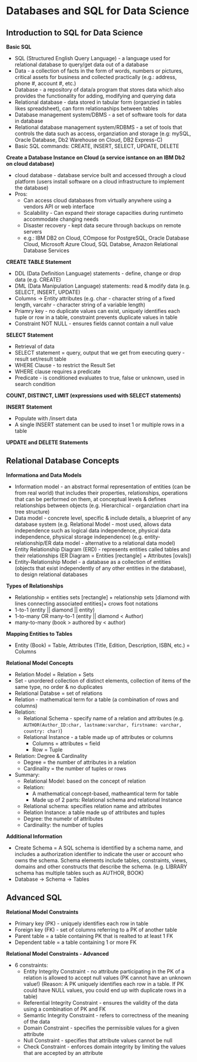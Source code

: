# Databases and SQL for Data Science

## Introduction to SQL for Data Science

**Basic SQL**
* SQL (Structured English Query Language) - a language used for relational database to query/get data out of a database
* Data - a collection of facts in the form of words, numbers or pictures, critical assets for business and collected practically (e.g.: address, phone #, account #, etc.)
* Database - a repository of data/a program that stores data which also provides the functionality for adding, modifying and querying data
* Relational database - data stored in tabular form (organzied in tables likes spreadsheet), can form relationaships between tables
* Database management system/DBMS - a set of software tools for data in database
* Relational database management system/RDBMS - a set of tools that controls the data such as access, organziation and storage (e.g: mySQL, Oracle Database, Db2 Warehouse on Cloud, DB2 Express-C)
* Basic SQL commands: CREATE, INSERT, SELECT, UPDATE, DELETE

**Create a Database Instance on Cloud (a service isntance on an IBM Db2 on cloud database)**
* cloud database - database service built and accessed through a cloud platform (users install software on a cloud infrastructure to implement the database)
* Pros: 
    * Can access cloud databases from virtually anywhere using a vendors API or web interface 
    * Scalability - Can expand their storage capacities during runtimeto accommodate changing needs
    * Disaster recovery - kept data secure through backups on remote servers
    * e.g.: IBM DB2 on Cloud, COmpose for PostgreSQL, Oracle Database Cloud, Microsoft Azure Cloud, SQL Databse, Amazon Relational Database Services 

**CREATE TABLE Statement**
* DDL (Data Definition Language) statements - define, change or drop data (e.g. CREATE)
* DML (Data Manipulation Language) statements: read & modify data (e.g. SELECT, INSERT, UPDATE)
* Columns -> Entity attributes (e.g. char - character string of a fixed length, varcahr - character string of a variable length)
* Priamry key - no duplicate values can exist, uniquely identifies each tuple or row in a table, constraint prevents duplicate values in table
* Constraint NOT NULL - ensures fields cannot contain a null value

**SELECT Statement**
* Retrieval of data
* SELECT statement = query, output that we get from executing query - result set/result table
* WHERE Clause - to restrict the Result Set
* WHERE clause requires a predicate
* Predicate - is conditioned evaluates to true, false or unknown, used in search condition

**COUNT, DISTINCT, LIMIT (expressions used with SELECT statements)**

**INSERT Statement**
* Populate with /insert data
* A single INSERT statement can be used to inset 1 or multiple rows in a table

**UPDATE and DELETE Statements**

## Relational Database Concepts

**Informationa and Data Models**
* Information model - an abstract formal representation of entities (can be from real world) that includes their properties, relationships, operations that can be performed on them, at conceptual levels & defines relationships between objects (e.g. Hierarchical - organziation chart ina tree structure)
* Data model - concrete level, specific & include details, a blueprint of any database system
(e.g. Relational Model - most used, allows data independence such as logical data independence, physical data independence, physical storage independence) (e.g. entity-relationship/ER data model - alternative to a relational data model)
* Entity Relationship Diagram (ERD) - represents entities called tables and their relationships (ER Diagram = Entities [rectangle] + Attributes [ovals])
* Entity-Relationship Model - a database as a collection of entities (objects that exist independently of any other entities in the database), to design relational databases

**Types of Relationships**
* Relationship = entities sets [rectangle] + relationship sets [diamond with lines connecting associated entities]+ crows foot notations
* 1-to-1 (entity || diamond || entity)
* 1-to-many OR many-to-1 (entity || diamond < Author) 
* many-to-many (book > authored by < author)

**Mapping Entities to Tables**
* Entity (Book) = Table, Attributes (Title, Edition, Description, ISBN, etc.) = Columns

**Relational Model Concepts**
* Relation Model = Relation + Sets
* Set - unordered collection of distinct elements, collection of items of the same type, no order & no duplicates
* Relational Databse = set of relations
* Relation - mathematical term for a table (a combination of rows and columns)
* Relation:
    * Relational Schema - specify name of a relation and attributes (e.g. `AUTHOR(Author_ID:char, lastname:varchar, firstname: varchar, country: char)`)
    * Relational Instance - a table made up of attributes or columns
        * Columns = attributes = field
        * Row = Tuple
* Relation: Degree & Cardinality
    * Degree = the number of attributes in a relation
    * Cardinality = the number of tuples or rows
* Summary:
    * Relational Model: based on the concept of relation
    * Relation:
        * A mathematical concept-based, matheamtical term for table
        * Made up of 2 parts: Relational schema and relational Instance
    * Relational schema: specifies relation name and attributes
    * Relation Instance: a table made up of attributes and tuples
    * Degree: the numebr of attributes
    * Cardinality: the number of tuples

**Additional Information**
* Create Schema = A SQL schema is identified by a schema name, and includes a authorization identifier to indicate the user or account who owns the schema. Schema elements include tables, constraints, views, domains and other constructs that describe the schema. (e.g. LIBRARY schema has multiple tables such as AUTHOR, BOOK)
* Database -> Schema -> Tables

## Advanced SQL

**Relational Model Constraints**
* Primary key (PK) - uniquely identifies each row in table
* Foreign key (FK) - set of columns referring to a PK of another table
* Parent table = a table containing PK that is realted to at least 1 FK
* Dependent table = a table containing 1 or more FK

**Relational Model Constraints - Advanced**
* 6 constraints:
    * Entity Integrity Constraint - no attribute participating in the PK of a relation is allowed to accept null values (PK cannot have an unknown value!) (Reason: A PK uniquely identifies each row in a table. If PK could have NULL values, you could end up with duplicate rows in a table)
    * Referential Integrity Constraint - ensures the validity of the data using a combination of PK and FK
    * Semantic Integrity Constraint - refers to correctness of the meaning of the data
    * Domain Constraint - specifies the permissible values for a given attribute
    * Null Constraint - specifies that attribute values cannot be null
    * Check Constraint - enforces domain integrity by limiting the values that are accepted by an attribute


